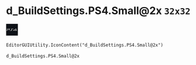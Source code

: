 # d_BuildSettings.PS4.Small@2x `32x32`
<img src="/img/d_BuildSettings.PS4.Small@2x.png" width=32 height=32>

``` CSharp
EditorGUIUtility.IconContent("d_BuildSettings.PS4.Small@2x")
```
```
d_BuildSettings.PS4.Small@2x
```
